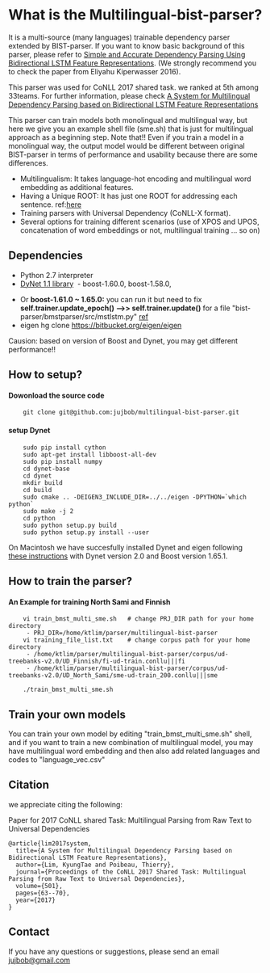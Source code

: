 # What is the Multilingual-bist-parser?

It is a multi-source (many languages) trainable dependency parser extended by BIST-parser. 
If you want to know basic background of this parser, please refer to [Simple and Accurate Dependency Parsing Using Bidirectional LSTM Feature Representations](https://www.transacl.org/ojs/index.php/tacl/article/viewFile/885/198). (We strongly recommend you to check the paper from Eliyahu Kiperwasser 2016). 

This parser was used for CoNLL 2017 shared task. we ranked at 5th among 33teams. For further information, please check [A System for Multilingual Dependency Parsing based on Bidirectional LSTM Feature Representations](http://www.aclweb.org/anthology/K17-3006)

This parser can train models both monolingual and multilingual way, but here we give you an example shell file (sme.sh) that is just for multilingual approach as a beginning step.
Note that!! Even if you train a model in a monolingual way, 
the output model would be different between original BIST-parser in terms of performance and usability because there are some differences.
 - Multilingualism: It takes language-hot encoding and multilingual word embedding as additional features.
 - Having a Unique ROOT: It has just one ROOT for addressing each sentence.  ref:[here](https://github.com/elikip/bist-parser/issues/10)
 - Training parsers with Universal Dependency (CoNLL-X format).
 - Several options for training different scenarios (use of XPOS and UPOS, concatenation of word embeddings or not, multilingual training ... so on)
 
 

## Dependencies

 * Python 2.7 interpreter
 * [DyNet 1.1 library](https://github.com/clab/dynet/tree/master/python)
  - boost-1.60.0, boost-1.58.0,  
  - Or <B>boost-1.61.0 ~ 1.65.0:</B> you can run it but need to fix <b>self.trainer.update_epoch() -->>  self.trainer.update()</B> for a file "bist-parser/bmstparser/src/mstlstm.py" [ref](https://github.com/elikip/bist-parser/issues/15)
  - eigen hg clone https://bitbucket.org/eigen/eigen 
 
 Causion: based on version of Boost and Dynet, you may get different performance!!

## How to setup?

#### Dowonload the source code
```
    git clone git@github.com:jujbob/multilingual-bist-parser.git
```
#### setup Dynet
```
    sudo pip install cython 
    sudo apt-get install libboost-all-dev
    sudo pip install numpy
    cd dynet-base
    cd dynet
    mkdir build
    cd build
    sudo cmake .. -DEIGEN3_INCLUDE_DIR=../../eigen -DPYTHON=`which python`
    sudo make -j 2 
    cd python
    sudo python setup.py build
    sudo python setup.py install --user
```

On Macintosh we have succesfully installed Dynet and eigen following [these instructions](https://github.com/clab/dynet/blob/master/doc/source/python.rst#manual-installation) with Dynet version 2.0 and Boost version 1.65.1.

## How to train the parser?

#### An Example for training North Sami and Finnish
```
    vi train_bmst_multi_sme.sh   # change PRJ_DIR path for your home directory
     - PRJ_DIR=/home/ktlim/parser/multilingual-bist-parser
    vi training_file_list.txt    # change corpus path for your home directory
     - /home/ktlim/parser/multilingual-bist-parser/corpus/ud-treebanks-v2.0/UD_Finnish/fi-ud-train.conllu|||fi
     - /home/ktlim/parser/multilingual-bist-parser/corpus/ud-treebanks-v2.0/UD_North_Sami/sme-ud-train_200.conllu|||sme
     
    ./train_bmst_multi_sme.sh 
```


## Train your own models

You can train your own model by editing "train_bmst_multi_sme.sh" shell, 
and if you want to train a new combination of multilingual model, 
you may have multilingual word embedding and then also add related languages and codes to "language_vec.csv"

## Citation
we appreciate citing the following: 

Paper for 2017 CoNLL shared Task: Multilingual Parsing from Raw Text to Universal Dependencies
```
@article{lim2017system,
  title={A System for Multilingual Dependency Parsing based on Bidirectional LSTM Feature Representations},
  author={Lim, KyungTae and Poibeau, Thierry},
  journal={Proceedings of the CoNLL 2017 Shared Task: Multilingual Parsing from Raw Text to Universal Dependencies},
  volume={501},
  pages={63--70},
  year={2017}
}
```

## Contact

If you have any questions or suggestions, please send an email jujbob@gmail.com

